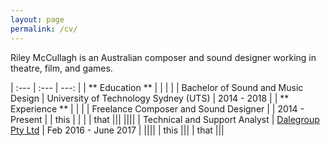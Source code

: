 ```yaml
---
layout: page
permalink: /cv/
---
```


Riley McCullagh is an Australian composer and sound designer working in theatre, film, and games.



|  :---                                 | :---                                  | ---:           |
| ** Education ** |                     |                                       |                |
| Bachelor of Sound and Music Design    | University of Technology Sydney (UTS) | 2014 - 2018    |
| ** Experience **                      |                                       |                |
| Freelance Composer and Sound Designer |                                       | 2014 - Present |
| this                                  |                                       |                |
| that |||
||||
| Technical and Support Analyst | [Dalegroup Pty Ltd](http://dalegroup.net/) | Feb 2016 - June 2017 |
||||
| this |||
| that |||
